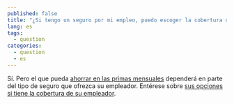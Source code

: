 ```yaml
---
published: false
title: "¿Si tengo un seguro por mi empleo, puedo escoger la cobertura del Mercado de seguros?"
lang: es
tags: 
  - question
categories: 
  - question
  - es
---
```


Sí. Pero el que pueda [ahorrar en las primas mensuales](/es/will-i-qualify-to-save-on-monthly-premiums) dependerá en parte del tipo de seguro que ofrezca su empleador. Entérese sobre [sus opciones si tiene la cobertura de su empleador](/es/what-if-i-have-job-based-health-insurance).
